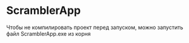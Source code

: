 # ScramblerApp
Чтобы не компилировать проект перед запуском, можно запустить файл ScramblerApp.exe из корня
